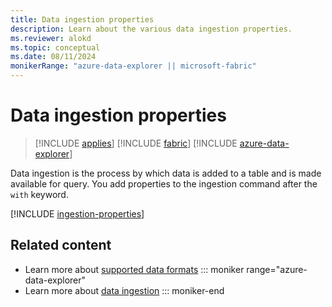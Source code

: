 ```yaml
---
title: Data ingestion properties
description: Learn about the various data ingestion properties.
ms.reviewer: alokd
ms.topic: conceptual
ms.date: 08/11/2024
monikerRange: "azure-data-explorer || microsoft-fabric"
---
```

# Data ingestion properties

> [!INCLUDE [applies](includes/applies-to-version/applies.md)] [!INCLUDE [fabric](includes/applies-to-version/fabric.md)] [!INCLUDE [azure-data-explorer](includes/applies-to-version/azure-data-explorer.md)]

Data ingestion is the process by which data is added to a table and is made available for query. You add properties to the ingestion command after the `with` keyword.

[!INCLUDE [ingestion-properties](includes/ingestion-properties.md)]

## Related content

* Learn more about [supported data formats](ingestion-supported-formats.md)
::: moniker range="azure-data-explorer"
* Learn more about [data ingestion](/azure/data-explorer/ingest-data-overview)
::: moniker-end
